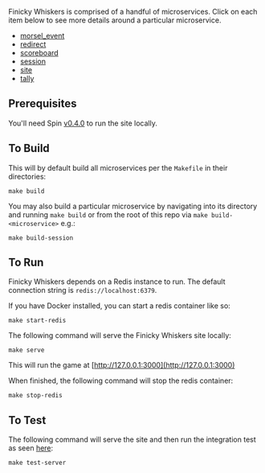 Finicky Whiskers is comprised of a handful of microservices. Click on each item
below to see more details around a particular microservice.

- [morsel_event](./morsel_event/README.md)
- [redirect](./redirect/README.md)
- [scoreboard](./scoreboard/README.md)
- [session](./session/README.md)
- [site](./site/README.md)
- [tally](./tally/README.md)

## Prerequisites

You'll need Spin [v0.4.0](https://github.com/fermyon/spin/releases/tag/v0.4.0)
to run the site locally.

## To Build

This will by default build all microservices per the `Makefile` in their directories:

```console
make build
```

You may also build a particular microservice by navigating into its directory
and running `make build` or from the root of this repo via
`make build-<microservice>` e.g.:

```console
make build-session
```

## To Run

Finicky Whiskers depends on a Redis instance to run. The default connection
string is `redis://localhost:6379`.

If you have Docker installed, you can start a redis container like so:

```console
make start-redis
```

The following command will serve the Finicky Whiskers site locally:

```console
make serve
```

This will run the game at [http://127.0.0.1:3000](http://127.0.0.1:3000)

When finished, the following command will stop the redis container:

```console
make stop-redis
```

## To Test

The following command will serve the site and then run the integration test
as seen [here](./tests/test-server.sh):

```console
make test-server
```
